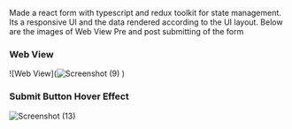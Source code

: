 Made a react form with typescript and redux toolkit for state management. Its a responsive UI and the data rendered according to the UI layout. 
Below are the images of Web View Pre and post submitting of the form
### Web View
![Web View](![Screenshot (9)](https://github.com/Prateek0803/dynamic_form/assets/40174790/7fe17b9b-5912-43a6-bfa8-85812cd12f4b)
)

### Submit Button Hover Effect
![Screenshot (13)](https://github.com/Prateek0803/dynamic_form/assets/40174790/c79d3872-8663-4501-8137-6133c807f655)
